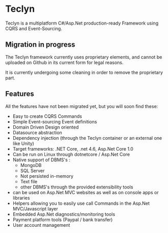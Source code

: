 # Teclyn
Teclyn is a multiplatform C#/Asp.Net production-ready Framework using CQRS and Event-Sourcing.

## Migration in progress
The Teclyn framework currently uses proprietary elements, and cannot be uploaded on Github in its current form for legal reasons.

It is currently undergoing some cleaning in order to remove the proprietary part.

## Features
All the features have not been migrated yet, but you will soon find these:
- Easy to create CQRS Commands
- Simple Event-sourcing Event definitions
- Domain Driven Design oriented
- Datasource abstraction
- Dependency injection (through the Teclyn container or an external one like Unity)
- Target frameworks: .NET Core, .net 4.6, Asp.Net Core 1.0
- Can be run on Linux through dotnetcore / Asp.Net Core
- Native support of DBMS's :
  - MongoDB
  - SQL Server
  - Not persisted in-memory 
  - Text file
  - other DBMS's through the provided extensibility tools
- can be used on Asp.Net MVC websites as well as on console apps or libraries
- Helpers allowing you to easily use call Commands in the Asp.Net MVC/Javascript layer
- Embedded Asp.Net diagnostics/monitoring tools
- Payment platform tools (Paypal / bank transfer)
- User account management